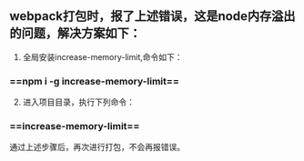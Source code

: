 ## webpack打包时，报了上述错误，这是node内存溢出的问题，解决方案如下：

1. 全局安装increase-memory-limit,命令如下：

### ==npm i -g increase-memory-limit==

2. 进入项目目录，执行下列命令：

###  ==increase-memory-limit==

通过上述步骤后，再次进行打包，不会再报错误。 
